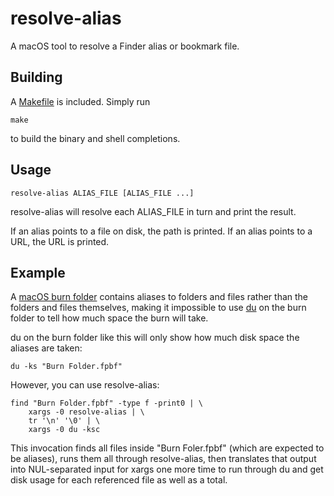 # resolve-alias

A macOS tool to resolve a Finder alias or bookmark file.

## Building

A [Makefile](./Makefile) is included. Simply run

```shell
make
```

to build the binary and shell completions.

## Usage

```shell
resolve-alias ALIAS_FILE [ALIAS_FILE ...]
```

resolve-alias will resolve each ALIAS_FILE in turn and print the result.

If an alias points to a file on disk, the path is printed. If an alias points to a URL, the URL is printed.

## Example

A [macOS burn folder](https://support.apple.com/guide/mac-help/create-a-burn-folder-mac-hold-files-cd-dvd-mchlp2806/mac) contains aliases to folders and files rather than the folders and files themselves, making it impossible to use [du](https://ss64.com/mac/du.html) on the burn folder to tell how much space the burn will take.

du on the burn folder like this will only show how much disk space the aliases are taken:

```shell
du -ks "Burn Folder.fpbf"
```

However, you can use resolve-alias:

```shell
find "Burn Folder.fpbf" -type f -print0 | \
    xargs -0 resolve-alias | \
    tr '\n' '\0' | \
    xargs -0 du -ksc
```

This invocation finds all files inside "Burn Foler.fpbf" (which are expected to be aliases), runs them all through resolve-alias, then translates that output into NUL-separated input for xargs one more time to run through du and get disk usage for each referenced file as well as a total.
